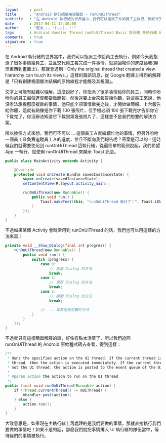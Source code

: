 ```yaml
---
layout     : post
title      : "Android 執行緒使用經驗談 - runOnUiThread"
subtitle   : "在 Android 執行緒的世界當中，我們可以指派工作給員工去執行，例如今天我指派了很多事情給員工 ..."
date       : 2017-04-11 17:30:00
author     : "乾太 ₍₍ ◝(･◡･)◟ ⁾⁾"
tags       : Android Handler Thread runOnUiThread Basic 執行緒 多執行緒 經驗 教學
comments   : true
signature  : true
---
```


在 Android 執行緒的世界當中，我們可以指派工作給員工去執行，例如今天我指派了很多事情給員工，並且交代員工每完成一件事情，就請回報你的進度給我(顯示東西到畫面上)，那就會遇到「Only the original thread that created a view hierarchy can touch its views.」這樣的錯誤訊息，從 Google 翻譯上得到的解釋是「只有創建視圖層次結構的原始線程才能觸及其視圖」。

文字上可能有點難以理解，這麼說好了，你指派了很多事情給你的員工，同時你吩咐你的員工每個進度都要做簡報，然後還要上台來報告給你聽，對這員工來說，他沒辦法承擔那麼複雜的事情，他只能全部事情做完之後，才開始做簡報、上台報告給你聽，這就有點像是你下載 100 張照片，但手機必須 100 張下載完才告訴你它下載完了，你沒辦法知道它下載到第幾張照片了，這樣並不是我們想要的解決方案。

所以換個方式來想，我們可不可以 ... 這個員工Ａ就繼續忙他的事情，但另外吩咐一個員工Ｂ負責追蹤員工Ａ的進度，並且不斷向我們報告呢？答案是可以的！這時候我們就需要使用到 runOnUiThread 這執行緒，從最簡單的範例說起，我們希望 App 一執行，就使用 runOnUiThread 來顯示 Toast 訊息。

```java
public class MainActivity extends Activity {

    @Override
    protected void onCreate(Bundle savedInstanceState) {
        super.onCreate(savedInstanceState);
        setContentView(R.layout.activity_main); 

        runOnUiThread(new Runnable() {
            public void run() {
                Toast.makeText(this, "runOnUiThread 執行了！", Toast.LENGTH_SHORT).show();
            }
        });
    }
}
```

不過如果某個 Activity 會時常用到 runOnUiThread 的話，我們也可以用這樣的方法來寫：

```java
private void __Show_Dialog(final int progress) {
    runOnUiThread(new Runnable() {
        public void run() {
            switch (progress) {
                case 0:
                    // 創造 Dialog 的方法
                    break;
                case 1:
                    // 更新 Dialog 的方法
                    break;
                case 2:
                    // 關閉 Dialog 的方法
                    break;

                // ... 或其他自定義的方法
            }
        }
    });
}
```

不過就只有這樣簡單解釋的話，好像有點太潦草了，所以我們追回 runOnUiThread 的 Android 原始程式碼去查看，得到這樣：

```java
/**
 * Runs the specified action on the UI thread. If the current thread is the UI
 * thread, then the action is executed immediately. If the current thread is
 * not the UI thread, the action is posted to the event queue of the UI thread.
 *
 * @param action the action to run on the UI thread
 */
public final void runOnUiThread(Runnable action) {
    if (Thread.currentThread() != mUiThread) {
        mHandler.post(action);
    } else {
        action.run();
    }
}
```

大致意思是，如果現在主執行緒上再處理的是我們要做的事情，那就直接執行我們要做的事情吧！如果不是的話，那麼我們就把事情排入 UI 執行緒的隊伍當中，等待我們的事情被執行。